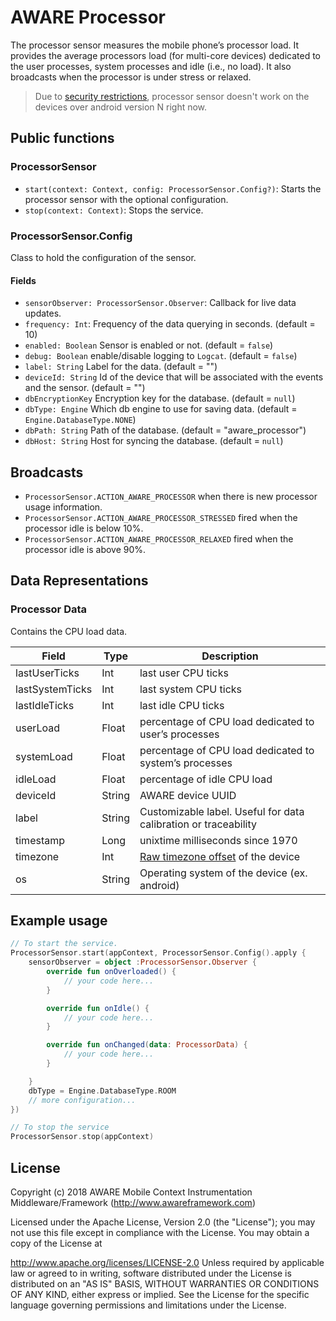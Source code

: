 # AWARE Processor

<!-- [![jitpack-badge](https://jitpack.io/v/awareframework/com.aware.android.sensor.processor.svg)](https://jitpack.io/#awareframework/com.aware.android.sensor.processor) -->

The processor sensor measures the mobile phone’s processor load. It provides the average processors load (for multi-core devices) dedicated to the user processes, system processes and idle (i.e., no load). It also broadcasts when the processor is under stress or relaxed.

> Due to [security restrictions](https://issuetracker.google.com/issues/37140047), processor sensor doesn't work on the devices over android version N right now.

## Public functions

### ProcessorSensor

+ `start(context: Context, config: ProcessorSensor.Config?)`: Starts the processor sensor with the optional configuration.
+ `stop(context: Context)`: Stops the service.

### ProcessorSensor.Config

Class to hold the configuration of the sensor.

#### Fields

+ `sensorObserver: ProcessorSensor.Observer`: Callback for live data updates.
+ `frequency: Int`: Frequency of the data querying in seconds. (default = 10)
+ `enabled: Boolean` Sensor is enabled or not. (default = `false`)
+ `debug: Boolean` enable/disable logging to `Logcat`. (default = `false`)
+ `label: String` Label for the data. (default = "")
+ `deviceId: String` Id of the device that will be associated with the events and the sensor. (default = "")
+ `dbEncryptionKey` Encryption key for the database. (default = `null`)
+ `dbType: Engine` Which db engine to use for saving data. (default = `Engine.DatabaseType.NONE`)
+ `dbPath: String` Path of the database. (default = "aware_processor")
+ `dbHost: String` Host for syncing the database. (default = `null`)

## Broadcasts

+ `ProcessorSensor.ACTION_AWARE_PROCESSOR` when there is new processor usage information.
+ `ProcessorSensor.ACTION_AWARE_PROCESSOR_STRESSED` fired when the processor idle is below 10%.
+ `ProcessorSensor.ACTION_AWARE_PROCESSOR_RELAXED` fired when the processor idle is above 90%.

## Data Representations

### Processor Data

Contains the CPU load data.

| Field           | Type   | Description                                                     |
| --------------- | ------ | --------------------------------------------------------------- |
| lastUserTicks   | Int    | last user CPU ticks                                             |
| lastSystemTicks | Int    | last system CPU ticks                                           |
| lastIdleTicks   | Int    | last idle CPU ticks                                             |
| userLoad        | Float  | percentage of CPU load dedicated to user’s processes           |
| systemLoad      | Float  | percentage of CPU load dedicated to system’s processes         |
| idleLoad        | Float  | percentage of idle CPU load                                     |
| deviceId        | String | AWARE device UUID                                               |
| label           | String | Customizable label. Useful for data calibration or traceability |
| timestamp       | Long   | unixtime milliseconds since 1970                                |
| timezone        | Int    | [Raw timezone offset][1] of the device                          |
| os              | String | Operating system of the device (ex. android)                    |

[1]: https://developer.android.com/reference/java/util/TimeZone#getRawOffset()

## Example usage

```kotlin
// To start the service.
ProcessorSensor.start(appContext, ProcessorSensor.Config().apply {
    sensorObserver = object :ProcessorSensor.Observer {
        override fun onOverloaded() {
            // your code here...
        }

        override fun onIdle() {
            // your code here...
        }

        override fun onChanged(data: ProcessorData) {
            // your code here...
        }

    }
    dbType = Engine.DatabaseType.ROOM
    // more configuration...
})

// To stop the service
ProcessorSensor.stop(appContext)
```

## License

Copyright (c) 2018 AWARE Mobile Context Instrumentation Middleware/Framework (http://www.awareframework.com)

Licensed under the Apache License, Version 2.0 (the "License"); you may not use this file except in compliance with the License. You may obtain a copy of the License at

http://www.apache.org/licenses/LICENSE-2.0
Unless required by applicable law or agreed to in writing, software distributed under the License is distributed on an "AS IS" BASIS, WITHOUT WARRANTIES OR CONDITIONS OF ANY KIND, either express or implied. See the License for the specific language governing permissions and limitations under the License.
